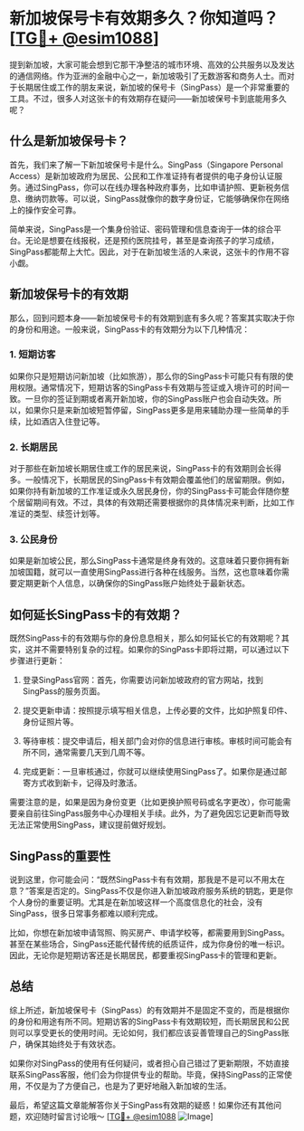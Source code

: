 # 新加坡保号卡有效期多久？你知道吗？[[TG💪+ @esim1088](https://t.me/s/esim1088)]

提到新加坡，大家可能会想到它那干净整洁的城市环境、高效的公共服务以及发达的通信网络。作为亚洲的金融中心之一，新加坡吸引了无数游客和商务人士。而对于长期居住或工作的朋友来说，新加坡的保号卡（SingPass）是一个非常重要的工具。不过，很多人对这张卡的有效期存在疑问——新加坡保号卡到底能用多久呢？

## 什么是新加坡保号卡？

首先，我们来了解一下新加坡保号卡是什么。SingPass（Singapore Personal Access）是新加坡政府为居民、公民和工作准证持有者提供的电子身份认证服务。通过SingPass，你可以在线办理各种政府事务，比如申请护照、更新税务信息、缴纳罚款等。可以说，SingPass就像你的数字身份证，它能够确保你在网络上的操作安全可靠。

简单来说，SingPass是一个集身份验证、密码管理和信息查询于一体的综合平台。无论是想要在线报税，还是预约医院挂号，甚至是查询孩子的学习成绩，SingPass都能帮上大忙。因此，对于在新加坡生活的人来说，这张卡的作用不容小觑。

## 新加坡保号卡的有效期

那么，回到问题本身——新加坡保号卡的有效期到底有多久呢？答案其实取决于你的身份和用途。一般来说，SingPass卡的有效期分为以下几种情况：

### 1. **短期访客**
如果你只是短期访问新加坡（比如旅游），那么你的SingPass卡可能只有有限的使用权限。通常情况下，短期访客的SingPass卡有效期与签证或入境许可的时间一致。一旦你的签证到期或者离开新加坡，你的SingPass账户也会自动失效。所以，如果你只是来新加坡短暂停留，SingPass更多是用来辅助办理一些简单的手续，比如酒店入住登记等。

### 2. **长期居民**
对于那些在新加坡长期居住或工作的居民来说，SingPass卡的有效期则会长得多。一般情况下，长期居民的SingPass卡有效期会覆盖他们的居留期限。例如，如果你持有新加坡的工作准证或永久居民身份，你的SingPass卡可能会伴随你整个居留期间有效。不过，具体的有效期还需要根据你的具体情况来判断，比如工作准证的类型、续签计划等。

### 3. **公民身份**
如果是新加坡公民，那么SingPass卡通常是终身有效的。这意味着只要你拥有新加坡国籍，就可以一直使用SingPass进行各种在线服务。当然，这也意味着你需要定期更新个人信息，以确保你的SingPass账户始终处于最新状态。

## 如何延长SingPass卡的有效期？

既然SingPass卡的有效期与你的身份息息相关，那么如何延长它的有效期呢？其实，这并不需要特别复杂的过程。如果你的SingPass卡即将过期，可以通过以下步骤进行更新：

1. 登录SingPass官网：首先，你需要访问新加坡政府的官方网站，找到SingPass的服务页面。
   
2. 提交更新申请：按照提示填写相关信息，上传必要的文件，比如护照复印件、身份证照片等。

3. 等待审核：提交申请后，相关部门会对你的信息进行审核。审核时间可能会有所不同，通常需要几天到几周不等。

4. 完成更新：一旦审核通过，你就可以继续使用SingPass了。如果你是通过邮寄方式收到新卡，记得及时激活。

需要注意的是，如果是因为身份变更（比如更换护照号码或名字更改），你可能需要亲自前往SingPass服务中心办理相关手续。此外，为了避免因忘记更新而导致无法正常使用SingPass，建议提前做好规划。

## SingPass的重要性

说到这里，你可能会问：“既然SingPass卡有有效期，那我是不是可以不用太在意？”答案是否定的。SingPass不仅是你进入新加坡政府服务系统的钥匙，更是你个人身份的重要证明。尤其是在新加坡这样一个高度信息化的社会，没有SingPass，很多日常事务都难以顺利完成。

比如，你想在新加坡申请驾照、购买房产、申请学校等，都需要用到SingPass。甚至在某些场合，SingPass还能代替传统的纸质证件，成为你身份的唯一标识。因此，无论你是短期访客还是长期居民，都要重视SingPass卡的管理和更新。

## 总结

综上所述，新加坡保号卡（SingPass）的有效期并不是固定不变的，而是根据你的身份和用途有所不同。短期访客的SingPass卡有效期较短，而长期居民和公民则可以享受更长的使用时间。无论如何，我们都应该妥善管理自己的SingPass账户，确保其始终处于有效状态。

如果你对SingPass的使用有任何疑问，或者担心自己错过了更新期限，不妨直接联系SingPass客服，他们会为你提供专业的帮助。毕竟，保持SingPass的正常使用，不仅是为了方便自己，也是为了更好地融入新加坡的生活。

最后，希望这篇文章能解答你关于SingPass有效期的疑惑！如果你还有其他问题，欢迎随时留言讨论哦～ [[TG💪+ @esim1088](https://t.me/s/esim1088) ![Image](https://i.postimg.cc/4NQfJmqS/Snipaste-2025-05-13-00-14-12.png)]